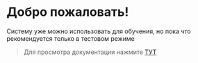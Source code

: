 # Добро пожаловать!

Систему уже можно использовать для обучения, но пока что рекомендуется только в тестовом режиме

> Для просмотра документации нажмите [ТУТ](https://doctorixx.gitbook.io/codebattles/)
